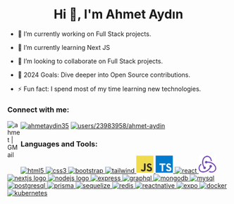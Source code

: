 <h1 align="center">Hi 👋, I'm Ahmet Aydın</h1>

- 🔭 I’m currently working on Full Stack projects.

- 🌱 I’m currently learning Next JS

- 👯 I’m looking to collaborate on Full Stack projects.

- 🥅 2024 Goals: Dive deeper into Open Source contributions.

- ⚡ Fun fact: I spend most of my time learning new technologies.
<h3 align="left">Connect with me:</h3>
<p align="left">
<a href="mailto:ahm3t35@gmail.com"><img align="left" alt="ahmet | GMail" width="30px" src="https://user-images.githubusercontent.com/75525090/159127016-3e4d9b5f-0478-4667-ab64-8a330d00bdae.png" />
  <a href="https://linkedin.com/in/ahmetaydin35" target="blank"><img align="center" src="https://raw.githubusercontent.com/rahuldkjain/github-profile-readme-generator/master/src/images/icons/Social/linked-in-alt.svg" alt="ahmetaydin35" height="30" width="40" /></a>
  <a href="https://stackoverflow.com/users/23983958/ahmet-aydin" target="blank"><img align="center" src="https://raw.githubusercontent.com/rahuldkjain/github-profile-readme-generator/master/src/images/icons/Social/stack-overflow.svg" alt="users/23983958/ahmet-aydin" height="30" width="40" /></a>

</p>


###
<h3 align="left">Languages and Tools:</h3>
<p align="left"> 
<a href="https://www.w3schools.com/html" target="_blank" rel="noreferrer"> <img src="https://cdn.jsdelivr.net/gh/devicons/devicon/icons/html5/html5-original.svg" alt="html5" width="40" height="40"/> </a> 
<a href="https://www.w3schools.com/css" target="_blank" rel="noreferrer"> <img src="https://cdn.jsdelivr.net/gh/devicons/devicon/icons/css3/css3-original.svg" alt="css3" width="40" height="40"/> </a> 
<a href="https://getbootstrap.com" target="_blank" rel="noreferrer"> <img src="https://cdn.jsdelivr.net/gh/devicons/devicon/icons/bootstrap/bootstrap-original.svg" alt="bootstrap" width="40" height="40"/> </a> 
<a href="https://tailwindcss.com" target="_blank" rel="noreferrer"> <img src="https://www.vectorlogo.zone/logos/tailwindcss/tailwindcss-icon.svg" alt="tailwind" width="40" height="40"/> </a> 
<a href="https://developer.mozilla.org/en-US/docs/Web/JavaScript" target="_blank" rel="noreferrer"> <img src="https://raw.githubusercontent.com/devicons/devicon/master/icons/javascript/javascript-original.svg" alt="javascript" width="40" height="40"/> </a> 
<a href="https://www.typescriptlang.org" target="_blank" rel="noreferrer"> <img src="https://raw.githubusercontent.com/devicons/devicon/master/icons/typescript/typescript-original.svg" alt="typescript" width="40" height="40"/> </a> 
<a href="https://reactjs.org" target="_blank" rel="noreferrer"> <img src="https://cdn.jsdelivr.net/gh/devicons/devicon/icons/react/react-original.svg" alt="react" width="40" height="40"/> </a> 
<a href="https://redux.js.org" target="_blank" rel="noreferrer"> <img src="https://raw.githubusercontent.com/devicons/devicon/master/icons/redux/redux-original.svg" alt="redux" width="40" height="40"/> </a> 
<a href="https://nextjs.org/" target="_blank" rel="noreferrer"> <img src="https://cdn.jsdelivr.net/gh/devicons/devicon/icons/nextjs/nextjs-original.svg" height="40" alt="nextjs logo"  /> </a>
<a href="https://nodejs.org" target="_blank" rel="noreferrer"> <img src="https://cdn.jsdelivr.net/gh/devicons/devicon/icons/nodejs/nodejs-original.svg" height="40" alt="nodejs logo"  /> </a> 
<a href="https://expressjs.com" target="_blank" rel="noreferrer"> <img src="https://skillicons.dev/icons?i=express" alt="express" width="40" height="40"/> </a> 
<a href="https://graphql.org" target="_blank" rel="noreferrer"> <img src="https://www.vectorlogo.zone/logos/graphql/graphql-icon.svg" alt="graphql" width="40" height="40"/> </a>
<a href="https://www.mongodb.com/" target="_blank" rel="noreferrer"> <img src="https://cdn.jsdelivr.net/gh/devicons/devicon/icons/mongodb/mongodb-plain.svg" alt="mongodb" width="40" height="40"/> </a> 
<a href="https://www.mysql.com" target="_blank" rel="noreferrer"> <img src="https://cdn.jsdelivr.net/gh/devicons/devicon/icons/mysql/mysql-original.svg" alt="mysql" width="40" height="40"/> </a> 
<a href="https://www.postgresql.org" target="_blank" rel="noreferrer"> <img src="https://cdn.jsdelivr.net/gh/devicons/devicon/icons/postgresql/postgresql-original.svg" alt="postgresql" width="40" height="40"/> </a> 
<a href="https://www.prisma.io/" target="_blank" rel="noreferrer"> <img src="https://cdn.simpleicons.org/prisma/2D3748" alt="prisma" width="40" height="40"/> </a> 
<a href="https://sequelize.org/" target="_blank" rel="noreferrer"> <img src="https://cdn.simpleicons.org/sequelize/52B0E7" alt="sequelize" width="40" height="40"/> </a> 
<a href="https://redis.io" target="_blank" rel="noreferrer"> <img src="https://cdn.jsdelivr.net/gh/devicons/devicon/icons/redis/redis-original.svg" alt="redis" width="40" height="40"/> </a> 
<a href="https://reactnative.dev/" target="_blank" rel="noreferrer"> <img src="https://skillicons.dev/icons?i=react" alt="reactnative" width="40" height="40"/> </a>
<a href="https://expo.dev/" target="_blank" rel="noreferrer"> <img src="https://img.icons8.com/?size=256&id=hmieDPifBlBM&format=png" alt="expo" width="40" height="40"/> </a>
<a href="https://www.docker.com/" target="_blank" rel="noreferrer"> <img src="https://cdn.simpleicons.org/docker/2496ED" alt="docker" width="40" height="40"/> 
<a href="https://kubernetes.io" target="_blank" rel="noreferrer"> <img src="https://skillicons.dev/icons?i=kubernetes" alt="kubernetes" width="40" height="40"/> </a></p>


###


